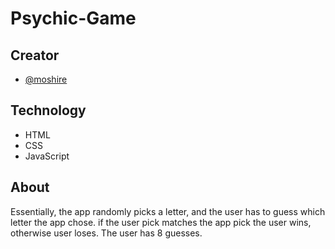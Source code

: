 # Psychic-Game

## Creator
- [@moshire](https://github.com/moshire)

## Technology
* HTML
* CSS
* JavaScript

## About
 Essentially, the app randomly picks a letter, and the user has to guess which letter the app chose. if the user pick matches the app pick the user wins, otherwise user loses. The user has 8 guesses.